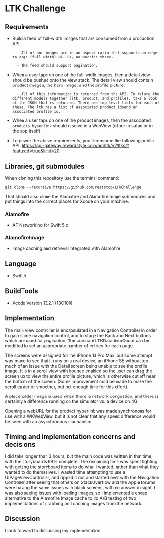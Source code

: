 #  LTK Challenge


## Requirements

- Build a feed of full-width images that are consumed from a production API.
 
        - All of our images are in an aspect ratio that supports an edge-to-edge (full-width) UI. So, no worries there.
 
        - The feed should support pagination.

- When a user taps on one of the full-width images, then a detail view should be pushed onto the view stack. The detail view should contain product images, the hero image, and the profile picture.

        - All of this information is returned from the API. To relate the different models together (ltk, product, and profile), take a look at the JSON that is returned. There are top-level lists for each of these. The ltk has a list of associated product_idsand an associated profile_id.

- When a user taps on one of the product images, then the associated
`products.hyperlink` should resolve in a WebView (either in safari or in the app itself).

- To power the above requirements, you’ll consume the following public API:
https://api-gateway.rewardstyle.com/api/ltk/v2/ltks/?featured=true&limit=20


## Libraries, git submodules

When cloning this repository use the terminal command:

```
git clone --recursive https://github.com/reststop/LTKChallenge
```

That should also clone the Alamofire and AlamofireImage submodules
and put things into the correct places for Xcode on your machine.



### Alamofire
- AF Networking for Swift 5.x

### AlamofireImage
- Image caching and retrieval integrated with Alamofire


## Language
- Swift 5


## BuildTools
- Xcode Version 13.2.1 (13C100)


## Implementation

The main view controller is encapsulated in a Navigation Controller
in order to gain some navigation control, and to stage the Back and Next
buttons which are used for pagination.  The constant LTKData.itemCount
can be modified to set an appropriate number of entries for each page.

The screens were designed for the iPhone 13 Pro Max, but some attempt was
made to see that it runs on a real device, an iPhone SE without too much
of an issue with the Detail screen being unable to see the profile image.
It is in a scroll view with bounce enabled so the user can drag the
screen up to view the entire profile picture, which is otherwise cut
off near the bottom of the screen.  (Some improvement culd be made to
make the scroll easier or smoother, but not enough time for this effort).

A placeholder image is used when there is network congestion, and there
is certainly a difference running on the simulator vs. a device on 4G.

Opening a webURL for the product hyperlink was made synchronous for
use with a WKWebView, but it is not clear that any speed difference
would be seen with an asynchronous machanism.


## Timing and implementation concerns and decisions

I did take longer than 3 hours, but the main code was written in that
time, with the storyboards 99% complete.  The remaining time was spent
fighting with getting the storyboard items to do what I wanted, rather
than what they wanted to do themselves.  I wasted time attempting to
use a UIPageViewController, and ripped it out and started over with the
Navigation Controller after seeing that others on StackOverflow and the
Apple forums were having the same issues with black screens, with no
answer in sight.  I was also seeing issues with loading images, so I
implemented a cheap alternative to the Alamofire Image cache to do A/B
testing of two implementations of grabbing and caching images from
the network.

## Discussion

I look forward to discussing my implementation.




